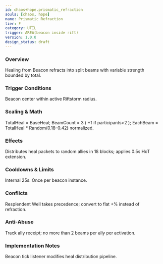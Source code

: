 ```yaml
---
id: chaos+hope.prismatic_refraction
souls: [chaos, hope]
name: Prismatic Refraction
tier: F
category: UTIL
trigger: AREA(beacon inside rift)
version: 1.0.0
design_status: draft
---
```

### Overview
Healing from Beacon refracts into split beams with variable strength bounded by total.
### Trigger Conditions
Beacon center within active Riftstorm radius.
### Scaling & Math
TotalHeal = BaseHeal; BeamCount = 3 ( +1 if participants>2 ); EachBeam = TotalHeal * Random(0.18–0.42) normalized.
### Effects
Distributes heal packets to random allies in 18 blocks; applies 0.5s HoT extension.
### Cooldowns & Limits
Internal 25s. Once per beacon instance.
### Conflicts
Resplendent Well takes precedence; convert to flat +% instead of refraction.
### Anti-Abuse
Track ally receipt; no more than 2 beams per ally per activation.
### Implementation Notes
Beacon tick listener modifies heal distribution pipeline.
